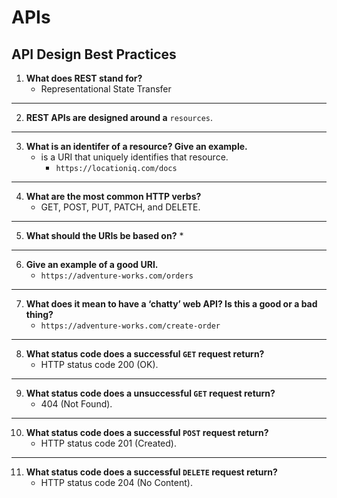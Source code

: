 # **APIs**

## API Design Best Practices

1. **What does REST stand for?**
   * Representational State Transfer

***

2. **REST APIs are designed around a** `resources`.

***

3. **What is an identifer of a resource? Give an example.**
   *  is a URI that uniquely identifies that resource.
      * ```https://locationiq.com/docs```

*** 

4. **What are the most common HTTP verbs?**
   * GET, POST, PUT, PATCH, and DELETE.

***

5. **What should the URIs be based on?**
   * 

***

6. **Give an example of a good URI.**
   * ```https://adventure-works.com/orders```

***


7. **What does it mean to have a ‘chatty’ web API? Is this a good or a bad thing?**
   * ```https://adventure-works.com/create-order```

***

8. **What status code does a successful `GET` request return?**
   * HTTP status code 200 (OK). 

***

9. **What status code does a unsuccessful `GET` request return?**
   * 404 (Not Found).

***

10. **What status code does a successful `POST` request return?**
    * HTTP status code 201 (Created).

***

11. **What status code does a successful `DELETE` request return?**
    * HTTP status code 204 (No Content).